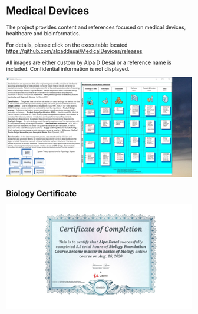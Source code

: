 # Medical Devices
The project provides content and references focused on medical devices, healthcare and bioinformatics.

For details, please click on the executable located https://github.com/alpaddesai/MedicalDevices/releases

All images are either custom by Alpa D Desai or a reference name is included. Confidential information is not displayed.

![image](MedicalDevices.png)

## Biology Certificate
![image](BiologyCertificate.jpg)
